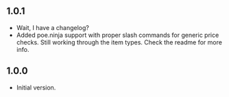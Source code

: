 ## 1.0.1

- Wait, I have a changelog?
- Added poe.ninja support with proper slash commands for generic price checks. Still working through the item types. Check the readme for more info.

## 1.0.0

- Initial version.
